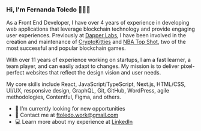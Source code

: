 ### Hi, I'm Fernanda Toledo 👩🏻‍💻

As a Front End Developer, I have over 4 years of experience in developing web applications that leverage blockchain technology and provide engaging user experiences. Previously at [Dapper Labs](https://www.dapperlabs.com/), I have been involved in the creation and maintenance of [CryptoKitties](https://www.cryptokitties.co/) and [NBA Top Shot](https://nbatopshot.com/), two of the most successful and popular blockchain games.

With over 11 years of experience working on startups, I am a fast learner, a team player, and can easily adapt to changes. My mission is to deliver pixel-perfect websites that reflect the design vision and user needs.

My core skills include React, JavaScript/TypeScript, Next.js, HTML/CSS, UI/UX, responsive design, GraphQL, Git, GitHub, WordPress, agile methodologies, Contentful, Figma, and others. 

- 👀 I’m currently looking for new opportunities
- 📧 Contact me at [ftoledo.work@gmail.com](mailto:ftoledo.work@gmail.com)
- 💻 Learn more about my experience at [LinkedIn](https://www.linkedin.com/in/toledofernanda/)
